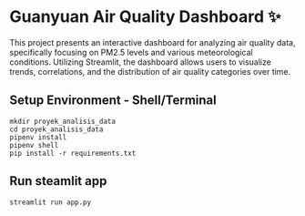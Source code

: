 # Guanyuan Air Quality Dashboard ✨
This project presents an interactive dashboard for analyzing air quality data, specifically focusing on PM2.5 levels and various meteorological conditions. Utilizing Streamlit, the dashboard allows users to visualize trends, correlations, and the distribution of air quality categories over time.

## Setup Environment - Shell/Terminal
```
mkdir proyek_analisis_data
cd proyek_analisis_data
pipenv install
pipenv shell
pip install -r requirements.txt
```

## Run steamlit app
```
streamlit run app.py
```
